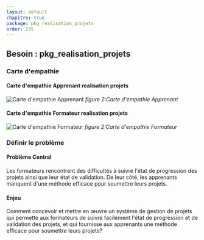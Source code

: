 ```yaml
---
layout: default
chapitre: true
package: pkg_realisation_projets
order: 235
---
```


## Besoin : pkg_realisation_projets
### Carte d'empathie 
#### Carte d'empathie  Apprenant realisation projets  

![Carte d'empathie Apprenant](/soli-lms/Besoin/pkg_realisation_projets/carte-empathie-Apprenant.svg) 
*figure 2:Carte d'empathie Apprenant*

 
#### Carte d'empathie  Formateur realisation projets  

![Carte d'empathie Formateur](/soli-lms/Besoin/pkg_realisation_projets/carte-empathie-Formateur.svg)
*figure 2:Carte d'empathie Formateur*

### Définir le problème

#### Problème Central
Les formateurs rencontrent des difficultés à suivre l'état de progression des projets ainsi que leur état de validation. De leur côté, les apprenants manquent d'une méthode efficace pour soumettre leurs projets.

#### Enjeu
Comment concevoir et mettre en œuvre un système de gestion de projets qui permette aux formateurs de suivre facilement l'état de progression et de validation des projets, et qui fournisse aux apprenants une méthode efficace pour soumettre leurs projets?
